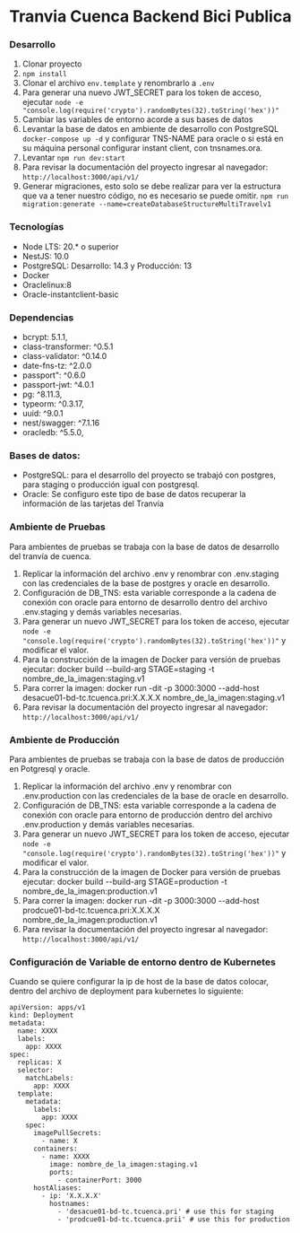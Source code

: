 # Tranvia Cuenca Backend Bici Publica

### Desarrollo 

1. Clonar proyecto
2. ```npm install```
3. Clonar el archivo ```env.template``` y renombrarlo a ```.env```
4. Para generar una nuevo JWT_SECRET para los token de acceso, ejecutar ```node -e "console.log(require('crypto').randomBytes(32).toString('hex'))"``` 
5. Cambiar las variables de entorno acorde a sus bases de datos 
6. Levantar la base de datos en ambiente de desarrollo con PostgreSQL ```docker-compose up -d``` y configurar TNS-NAME para oracle o si está en su máquina personal configurar instant client, con tnsnames.ora. 
7. Levantar ```npm run dev:start```
8. Para revisar la documentación del proyecto ingresar al navegador: ``` http://localhost:3000/api/v1/ ```
9. Generar migraciones, esto solo se debe realizar para ver la estructura que va a tener nuestro código, no es necesario se puede omitir. 
``` npm run migration:generate --name=createDatabaseStructureMultiTravelv1 ```

### Tecnologías 

- Node LTS: 20.* o superior 
- NestJS: 10.0
- PostgreSQL: Desarrollo: 14.3 y Producción: 13
- Docker
- Oraclelinux:8
- Oracle-instantclient-basic

### Dependencias
- bcrypt: 5.1.1,
- class-transformer: ^0.5.1
- class-validator: ^0.14.0
- date-fns-tz: ^2.0.0
- passport": ^0.6.0
- passport-jwt: ^4.0.1
- pg: ^8.11.3,
- typeorm: ^0.3.17,
- uuid: ^9.0.1
- nest/swagger: ^7.1.16
- oracledb: ^5.5.0,

### Bases de datos: 

- PostgreSQL: para el desarrollo del proyecto se trabajó con postgres, para staging o producción igual con postgresql.
- Oracle: Se configuro este tipo de base de datos recuperar la información de las tarjetas del Tranvía

### Ambiente de Pruebas

Para ambientes de pruebas se trabaja con la base de datos de desarrollo del tranvía de cuenca.

1. Replicar la información del archivo .env y renombrar con .env.staging con las credenciales de la base de postgres y oracle en desarrollo. 
2. Configuración de DB_TNS: esta variable corresponde a la cadena de conexión con oracle para entorno de desarrollo dentro del archivo .env.staging y demás variables necesarias.
3. Para generar un nuevo JWT_SECRET para los token de acceso, ejecutar ```node -e "console.log(require('crypto').randomBytes(32).toString('hex'))"``` y modificar el valor. 
4. Para la construcción de la imagen de Docker para versión de pruebas ejecutar: docker build --build-arg STAGE=staging -t nombre_de_la_imagen:staging.v1
5. Para correr la imagen: docker run -dit -p 3000:3000 --add-host desacue01-bd-tc.tcuenca.pri:X.X.X.X nombre_de_la_imagen:staging.v1
6. Para revisar la documentación del proyecto ingresar al navegador: ``` http://localhost:3000/api/v1/ ```

### Ambiente de Producción

Para ambientes de pruebas se trabaja con la base de datos de producción en Potgresql y oracle. 

1. Replicar la información del archivo .env y renombrar con .env.production con las credenciales de la base de oracle en desarrollo. 
2. Configuración de DB_TNS: esta variable corresponde a la cadena de conexión con oracle para entorno de producción dentro del archivo .env.production y demás variables necesarias.
3. Para generar un nuevo JWT_SECRET para los token de acceso, ejecutar ```node -e "console.log(require('crypto').randomBytes(32).toString('hex'))"``` y modificar el valor. 
4. Para la construcción de la imagen de Docker para versión de pruebas ejecutar: docker build --build-arg STAGE=production -t nombre_de_la_imagen:production.v1
5. Para correr la imagen: docker run -dit -p 3000:3000 --add-host prodcue01-bd-tc.tcuenca.pri:X.X.X.X  nombre_de_la_imagen:production.v1
6. Para revisar la documentación del proyecto ingresar al navegador: ``` http://localhost:3000/api/v1/ ```

### Configuración de Variable de entorno dentro de Kubernetes 

Cuando se quiere configurar la ip de host de la base de datos colocar, dentro del archivo de deployment para kubernetes lo siguiente:

```
apiVersion: apps/v1
kind: Deployment
metadata:
  name: XXXX
  labels:
    app: XXXX
spec:
  replicas: X
  selector:
    matchLabels:
      app: XXXX
  template:
    metadata:
      labels:
        app: XXXX
    spec:
      imagePullSecrets:
        - name: X
      containers:
        - name: XXXX
          image: nombre_de_la_imagen:staging.v1
          ports:
            - containerPort: 3000
      hostAliases:
        - ip: 'X.X.X.X'
          hostnames:
            - 'desacue01-bd-tc.tcuenca.pri' # use this for staging
            - 'prodcue01-bd-tc.tcuenca.prii' # use this for production
```
